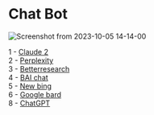 <h1>
  Chat Bot
</h1>

![Screenshot from 2023-10-05 14-14-00](https://github.com/echoWebNerds/Dev-Bookmarks/assets/122268379/abba9cc5-b9d3-423e-8f6b-1c5a71f7300d)

1 - <a href="https://www.anthropic.com/index/claude-2">Claude 2</a> <br>
2 - <a href="https://www.perplexity.ai/">Perplexity</a> <br>
3 - <a href="https://betterresearch.com/">Betterresearch</a> <br>
4 - <a href="https://theb.ai/">BAI chat</a> <br>
5 - <a href="https://www.bing.com/new">New bing</a> <br>
6 - <a href="https://bard.google.com/">Google bard</a> <br>
8 - <a href="https://chat.openai.com/">ChatGPT</a> <br>
